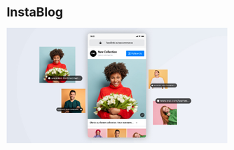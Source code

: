 # InstaBlog
![This is an image](https://github.com/coder2077/InstaBlog/blob/main/media/images/instablog.jpg)
